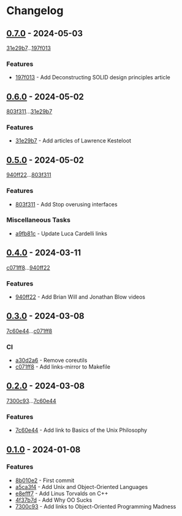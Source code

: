 # Changelog

## [0.7.0](https://github.com/rodmoioliveira/dreadful-clean-code/compare/0.6.0...0.7.0) - 2024-05-03

[31e29b7](https://github.com/rodmoioliveira/dreadful-clean-code/commit/31e29b7971b7c849193cd6e5c93c224cf478806a)...[197f013](https://github.com/rodmoioliveira/dreadful-clean-code/commit/197f013399555580b06237909ec1f03ef46eda62)

### Features

- [197f013](https://github.com/rodmoioliveira/dreadful-clean-code/commit/197f013399555580b06237909ec1f03ef46eda62) - Add Deconstructing SOLID design principles article

## [0.6.0](https://github.com/rodmoioliveira/dreadful-clean-code/compare/0.5.0...0.6.0) - 2024-05-02

[803f311](https://github.com/rodmoioliveira/dreadful-clean-code/commit/803f3111244fc418575224c6dec42a6369ddd9fe)...[31e29b7](https://github.com/rodmoioliveira/dreadful-clean-code/commit/31e29b7971b7c849193cd6e5c93c224cf478806a)

### Features

- [31e29b7](https://github.com/rodmoioliveira/dreadful-clean-code/commit/31e29b7971b7c849193cd6e5c93c224cf478806a) - Add articles of Lawrence Kesteloot

## [0.5.0](https://github.com/rodmoioliveira/dreadful-clean-code/compare/0.4.0...0.5.0) - 2024-05-02

[940ff22](https://github.com/rodmoioliveira/dreadful-clean-code/commit/940ff223f167e7cd00af9b0876e64c4e56c8b955)...[803f311](https://github.com/rodmoioliveira/dreadful-clean-code/commit/803f3111244fc418575224c6dec42a6369ddd9fe)

### Features

- [803f311](https://github.com/rodmoioliveira/dreadful-clean-code/commit/803f3111244fc418575224c6dec42a6369ddd9fe) - Add Stop overusing interfaces

### Miscellaneous Tasks

- [a9fb81c](https://github.com/rodmoioliveira/dreadful-clean-code/commit/a9fb81c0ca7d17b8a67ff073102f7fbbb0b475fb) - Update Luca Cardelli links

## [0.4.0](https://github.com/rodmoioliveira/dreadful-clean-code/compare/0.3.0...0.4.0) - 2024-03-11

[c071ff8](https://github.com/rodmoioliveira/dreadful-clean-code/commit/c071ff828155812ec6cc8f24bcb455dba3707c52)...[940ff22](https://github.com/rodmoioliveira/dreadful-clean-code/commit/940ff223f167e7cd00af9b0876e64c4e56c8b955)

### Features

- [940ff22](https://github.com/rodmoioliveira/dreadful-clean-code/commit/940ff223f167e7cd00af9b0876e64c4e56c8b955) - Add Brian Will and Jonathan Blow videos

## [0.3.0](https://github.com/rodmoioliveira/dreadful-clean-code/compare/0.2.0...0.3.0) - 2024-03-08

[7c60e44](https://github.com/rodmoioliveira/dreadful-clean-code/commit/7c60e4447160a732a63b698b92ecd2103d2ef6b9)...[c071ff8](https://github.com/rodmoioliveira/dreadful-clean-code/commit/c071ff828155812ec6cc8f24bcb455dba3707c52)

### CI

- [a30d2a6](https://github.com/rodmoioliveira/dreadful-clean-code/commit/a30d2a638b0093cc69bd2263e452f44337e6edbf) - Remove coreutils
- [c071ff8](https://github.com/rodmoioliveira/dreadful-clean-code/commit/c071ff828155812ec6cc8f24bcb455dba3707c52) - Add links-mirror to Makefile

## [0.2.0](https://github.com/rodmoioliveira/dreadful-clean-code/compare/0.1.0...0.2.0) - 2024-03-08

[7300c93](https://github.com/rodmoioliveira/dreadful-clean-code/commit/7300c939bcd9d9c15f6779b2b0844a72b5950cd9)...[7c60e44](https://github.com/rodmoioliveira/dreadful-clean-code/commit/7c60e4447160a732a63b698b92ecd2103d2ef6b9)

### Features

- [7c60e44](https://github.com/rodmoioliveira/dreadful-clean-code/commit/7c60e4447160a732a63b698b92ecd2103d2ef6b9) - Add link to Basics of the Unix Philosophy

## [0.1.0](https://github.com/rodmoioliveira/dreadful-clean-code/compare/...0.1.0) - 2024-01-08

### Features

- [8b010e2](https://github.com/rodmoioliveira/dreadful-clean-code/commit/8b010e2ec999c49280ae6d875055b885778fd769) - First commit
- [a5ca3f4](https://github.com/rodmoioliveira/dreadful-clean-code/commit/a5ca3f416514885716ba32712bc5c8e3b720e3b8) - Add Unix and Object-Oriented Languages
- [e8efff7](https://github.com/rodmoioliveira/dreadful-clean-code/commit/e8efff709fb02013e86a273f6e7a058450ce1639) - Add Linus Torvalds on C++
- [4f37b7d](https://github.com/rodmoioliveira/dreadful-clean-code/commit/4f37b7db219ea14a54261d8a86e6ec5474a98a78) - Add Why OO Sucks
- [7300c93](https://github.com/rodmoioliveira/dreadful-clean-code/commit/7300c939bcd9d9c15f6779b2b0844a72b5950cd9) - Add links to Object-Oriented Programming Madness

